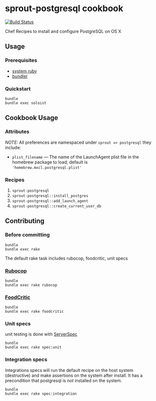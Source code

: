 # sprout-postgresql cookbook

[![Build Status](https://travis-ci.org/pivotal-sprout/sprout-postgresql.png?branch=master)](https://travis-ci.org/pivotal-sprout/sprout-postgresql)

Chef Recipes to install and configure PostgreSQL on OS X

## Usage

### Prerequisites

- [system ruby](.ruby-version)
- [bundler](http://bundler.io/)

### Quickstart

```
bundle
bundle exec soloist
```

## Cookbook Usage

### Attributes

*NOTE:* All preferences are namespaced under `sprout => postgresql` they include:

* `plist_filename` &mdash; The name of the LaunchAgent plist file in the homebrew package to load; default is `'homebrew.mxcl.postgresql.plist'`

### Recipes

1. `sprout-postgresql`
1. `sprout-postgresql::install_postgres`
1. `sprout-postgresql::add_launch_agent`
1. `sprout-postgresql::create_current_user_db`

## Contributing

### Before committing

```
bundle
bundle exec rake
```

The default rake task includes rubocop, foodcritic, unit specs

### [Rubocop](https://github.com/bbatsov/rubocop)

```
bundle
bundle exec rake rubocop
```

### [FoodCritic](http://acrmp.github.io/foodcritic/)

```
bundle
bundle exec rake foodcritic
```

### Unit specs

unit testing is done with [ServerSpec](http://serverspec.org/)

```
bundle
bundle exec rake spec:unit
```

### Integration specs

Integrations specs will run the default recipe on the host system (destructive) and make assertions on the system after 
install.  It has a precondition that postgresql is *not* installed on the system.

```
bundle
bundle exec rake spec:integration
```
